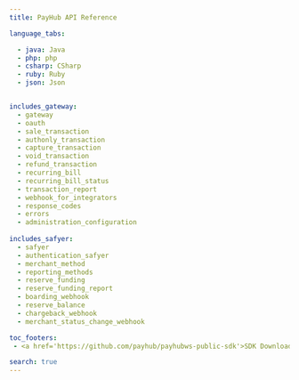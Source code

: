 ```yaml
---
title: PayHub API Reference

language_tabs:

  - java: Java
  - php: php
  - csharp: CSharp
  - ruby: Ruby 
  - json: Json


includes_gateway:
  - gateway
  - oauth   
  - sale_transaction
  - authonly_transaction   
  - capture_transaction
  - void_transaction 
  - refund_transaction
  - recurring_bill
  - recurring_bill_status
  - transaction_report
  - webhook_for_integrators
  - response_codes  
  - errors
  - administration_configuration
  
includes_safyer:
  - safyer
  - authentication_safyer  
  - merchant_method
  - reporting_methods
  - reserve_funding
  - reserve_funding_report
  - boarding_webhook
  - reserve_balance
  - chargeback_webhook
  - merchant_status_change_webhook

toc_footers:
 - <a href='https://github.com/payhub/payhubws-public-sdk'>SDK Download</a>

search: true
---
```

